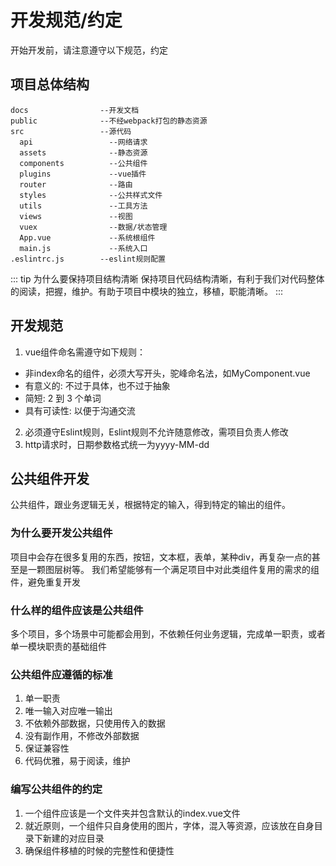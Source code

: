 # 开发规范/约定
开始开发前，请注意遵守以下规范，约定

## 项目总体结构
```
docs                --开发文档
public              --不经webpack打包的静态资源
src                 --源代码
  api                 --网络请求
  assets              --静态资源
  components          --公共组件
  plugins             --vue插件
  router              --路由
  styles              --公共样式文件
  utils               --工具方法
  views               --视图
  vuex                --数据/状态管理
  App.vue             --系统根组件
  main.js             --系统入口
.eslintrc.js        --eslint规则配置
```
::: tip 为什么要保持项目结构清晰
保持项目代码结构清晰，有利于我们对代码整体的阅读，把握，维护。有助于项目中模块的独立，移植，职能清晰。
:::

## 开发规范
1. vue组件命名需遵守如下规则：
  + 非index命名的组件，必须大写开头，驼峰命名法，如MyComponent.vue
  + 有意义的: 不过于具体，也不过于抽象
  + 简短: 2 到 3 个单词
  + 具有可读性: 以便于沟通交流
2. 必须遵守Eslint规则，Eslint规则不允许随意修改，需项目负责人修改
3. http请求时，日期参数格式统一为yyyy-MM-dd

## 公共组件开发
公共组件，跟业务逻辑无关，根据特定的输入，得到特定的输出的组件。

### 为什么要开发公共组件
项目中会存在很多复用的东西，按钮，文本框，表单，某种div，再复杂一点的甚至是一颗图层树等。
我们希望能够有一个满足项目中对此类组件复用的需求的组件，避免重复开发

### 什么样的组件应该是公共组件
多个项目，多个场景中可能都会用到，不依赖任何业务逻辑，完成单一职责，或者单一模块职责的基础组件

### 公共组件应遵循的标准
1. 单一职责
2. 唯一输入对应唯一输出
3. 不依赖外部数据，只使用传入的数据
4. 没有副作用，不修改外部数据
5. 保证兼容性
6. 代码优雅，易于阅读，维护

### 编写公共组件的约定
1. 一个组件应该是一个文件夹并包含默认的index.vue文件
2. 就近原则，一个组件只自身使用的图片，字体，混入等资源，应该放在自身目录下新建的对应目录
3. 确保组件移植的时候的完整性和便捷性
